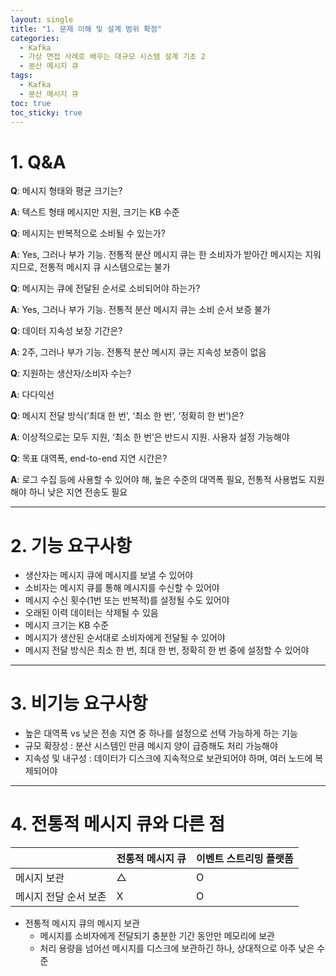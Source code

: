 ```yaml
---
layout: single
title: "1. 문제 이해 및 설계 범위 확정"
categories:
  - Kafka
  - 가상 면접 사례로 배우는 대규모 시스템 설계 기초 2
  - 분산 메시지 큐
tags:
  - Kafka
  - 분산 메시지 큐
toc: true
toc_sticky: true
---
```

# 1. Q&A

**Q**: 메시지 형태와 평균 크기는?

**A**: 텍스트 형태 메시지만 지원, 크기는 KB 수준

**Q**: 메시지는 반복적으로 소비될 수 있는가?

**A**: Yes, 그러나 부가 기능. 전통적 분산 메시지 큐는 한 소비자가 받아간 메시지는 지워지므로, 전통적 메시지 큐 시스템으로는 불가

**Q**: 메시지는 큐에 전달된 순서로 소비되어야 하는가?

**A**: Yes, 그러나 부가 기능. 전통적 분산 메시지 큐는 소비 순서 보증 불가

**Q**: 데이터 지속성 보장 기간은?

**A**: 2주, 그러나 부가 기능. 전통적 분산 메시지 큐는 지속성 보증이 없음

**Q**: 지원하는 생산자/소비자 수는?

**A**: 다다익선

**Q**: 메시지 전달 방식(’최대 한 번’, ‘최소 한 번’, ‘정확히 한 번’)은?

**A**: 이상적으로는 모두 지원, ‘최소 한 번’은 반드시 지원. 사용자 설정 가능해야

**Q**: 목표 대역폭, end-to-end 지연 시간은?

**A**: 로그 수집 등에 사용할 수 있어야 해, 높은 수준의 대역폭 필요, 전통적 사용법도 지원해야 하니 낮은 지연 전송도 필요

---
# 2. 기능 요구사항

- 생산자는 메시지 큐에 메시지를 보낼 수 있어야
- 소비자는 메시지 큐를 통해 메시지를 수신할 수 있어야
- 메시지 수신 횟수(1번 또는 반복적)를 설정될 수도 있어야
- 오래된 이력 데이터는 삭제될 수 있음
- 메시지 크기는 KB 수준
- 메시지가 생산된 순서대로 소비자에게 전달될 수 있어야
- 메시지 전달 방식은 최소 한 번, 최대 한 번, 정확히 한 번 중에 설정할 수 있어야

---
# 3. 비기능 요구사항

- 높은 대역폭 vs 낮은 전송 지연 중 하나를 설정으로 선택 가능하게 하는 기능
- 규모 확장성 : 분산 시스템인 만큼 메시지 양이 급증해도 처리 가능해야
- 지속성 및 내구성 : 데이터가 디스크에 지속적으로 보관되어야 하며, 여러 노드에 복제되어야

---
# 4. 전통적 메시지 큐와 다른 점

|  | 전통적 메시지 큐 | 이벤트 스트리밍 플랫폼 |
| --- | --- | --- |
| 메시지 보관 | △ | O |
| 메시지 전달 순서 보존 | X | O |
- 전통적 메시지 큐의 메시지 보관
    - 메시지를 소비자에게 전달되기 충분한 기간 동안만 메모리에 보관
    - 처리 용량을 넘어선 메시지를 디스크에 보관하긴 하나, 상대적으로 아주 낮은 수준